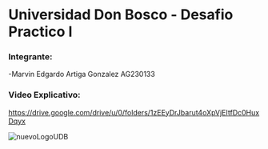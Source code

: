 # Universidad Don Bosco - Desafio Practico  I 

 ### Integrante:

 -Marvin Edgardo Artiga Gonzalez AG230133
 
 ### Video Explicativo:
https://drive.google.com/drive/u/0/folders/1zEEyDrJbarut4oXpVjEItfDc0HuxDqyx


![nuevoLogoUDB](https://github.com/user-attachments/assets/5e9d7527-1fe7-4fc8-b784-ff3d28306059)
